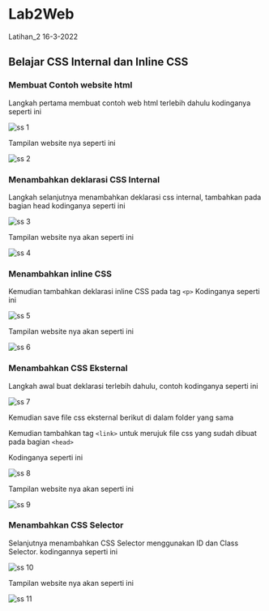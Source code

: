 # Lab2Web
Latihan_2 16-3-2022

## Belajar CSS Internal dan Inline CSS

### Membuat Contoh website html
Langkah pertama membuat contoh web html terlebih dahulu
kodinganya seperti ini

![ss 1](img/ss1-1.png)

Tampilan website nya seperti ini

![ss 2](img/ss1-2.png)

### Menambahkan deklarasi CSS Internal
Langkah selanjutnya menambahkan deklarasi css internal, tambahkan pada bagian head
kodinganya seperti ini

![ss 3](img/ss2-1.png)

Tampilan website nya akan seperti ini

![ss 4](img/ss2-2.png)

### Menambahkan inline CSS
Kemudian tambahkan deklarasi inline CSS pada tag `<p>`
Kodinganya seperti ini

![ss 5](img/ss3-1.png)

Tampilan website nya akan seperti ini

![ss 6](img/ss3-2.png)

### Menambahkan CSS Eksternal
Langkah awal buat deklarasi terlebih dahulu, contoh kodinganya seperti ini

![ss 7](img/ss4-1.png)

Kemudian save file css eksternal berikut di dalam folder yang sama

Kemudian tambahkan tag `<link>` untuk merujuk file css yang sudah dibuat pada bagian `<head>`

Kodinganya seperti ini

![ss 8](img/ss4-2.png)

Tampilan website nya akan seperti ini

![ss 9](img/ss4-3.png)

### Menambahkan CSS Selector
Selanjutnya menambahkan CSS Selector menggunakan ID dan Class Selector.
kodingannya seperti ini

![ss 10](img/ss5-1.png)

Tampilan website nya akan seperti ini

![ss 11](img/ss5-2.png)
